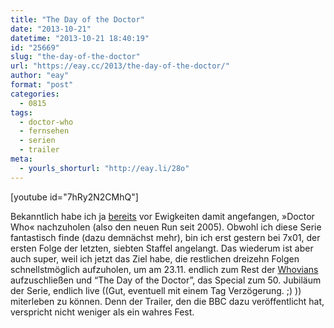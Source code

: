 ```yaml
---
title: "The Day of the Doctor"
date: "2013-10-21"
datetime: "2013-10-21 18:40:19"
id: "25669"
slug: "the-day-of-the-doctor"
url: "https://eay.cc/2013/the-day-of-the-doctor/"
author: "eay"
format: "post"
categories:
  - 0815
tags:
  - doctor-who
  - fernsehen
  - serien
  - trailer
meta:
  - yourls_shorturl: "http://eay.li/28o"
---
```


\[youtube id="7hRy2N2CMhQ"\]

Bekanntlich habe ich ja [bereits](//eay.cc/2012/gif-der-woche-87/) vor Ewigkeiten damit angefangen, »Doctor Who« nachzuholen (also den neuen Run seit 2005). Obwohl ich diese Serie fantastisch finde (dazu demnächst mehr), bin ich erst gestern bei 7x01, der ersten Folge der letzten, siebten Staffel angelangt. Das wiederum ist aber auch super, weil ich jetzt das Ziel habe, die restlichen dreizehn Folgen schnellstmöglich aufzuholen, um am 23.11. endlich zum Rest der [Whovians](http://www.urbandictionary.com/define.php?term=Whovian) aufzuschließen und “The Day of the Doctor”, das Special zum 50. Jubiläum der Serie, endlich live ((Gut, eventuell mit einem Tag Verzögerung. ;) )) miterleben zu können. Denn der Trailer, den die BBC dazu veröffentlicht hat, verspricht nicht weniger als ein wahres Fest.
